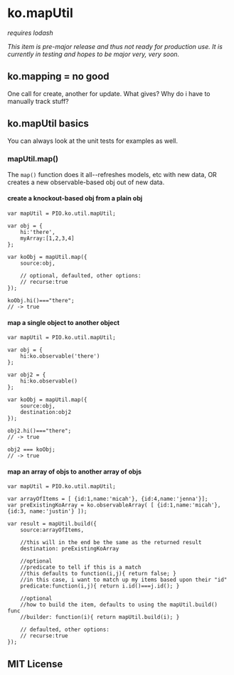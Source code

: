 # ko.mapUtil

*requires lodash*

*This item is pre-major release and thus not ready for production use. It is currently in testing and hopes to be major very, very soon.*

## ko.mapping = no good

One call for create, another for update. What gives? Why do i have to manually track stuff?

## ko.mapUtil basics

You can always look at the unit tests for examples as well.

### mapUtil.map()

The `map()` function does it all--refreshes models, etc with new data, OR creates a new observable-based obj out of new data.

#### create a knockout-based obj from a plain obj

````
var mapUtil = PIO.ko.util.mapUtil;

var obj = {
	hi:'there',
	myArray:[1,2,3,4]
};

var koObj = mapUtil.map({
	source:obj,

	// optional, defaulted, other options:
	// recurse:true
});

koObj.hi()==="there";
// -> true

````

#### map a single object to another object

````
var mapUtil = PIO.ko.util.mapUtil;

var obj = {
	hi:ko.observable('there')
};

var obj2 = {
	hi:ko.observable()
};

var koObj = mapUtil.map({
	source:obj,
	destination:obj2
});

obj2.hi()==="there";
// -> true

obj2 === koObj;
// -> true

````

#### map an array of objs to another array of objs

````
var mapUtil = PIO.ko.util.mapUtil;

var arrayOfItems = [ {id:1,name:'micah'}, {id:4,name:'jenna'}];
var preExistingKoArray = ko.observableArray( [ {id:1,name:'micah'}, {id:3, name:'justin'} ]);

var result = mapUtil.build({
	source:arrayOfItems,

	//this will in the end be the same as the returned result
	destination: preExistingKoArray

	//optional
	//predicate to tell if this is a match
	//this defaults to function(i,j){ return false; }
	//in this case, i want to match up my items based upon their "id"
	predicate:function(i,j){ return i.id()===j.id(); }

	//optional
	//how to build the item, defaults to using the mapUtil.build() func
	//builder: function(i){ return mapUtil.build(i); }

	// defaulted, other options:
	// recurse:true
});
````




## MIT License
